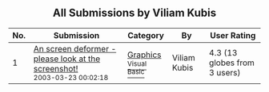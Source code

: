 ﻿<div align="center">

## All Submissions by Viliam Kubis

</div>

No.  | Submission | Category | By   | User Rating
---- | ---------- | -------- | ---- | -----------
1 | [An screen deformer \- please look at the screenshot\!<br /><sup>2003-03-23 00:02:18</sup>](https://github.com/Planet-Source-Code/viliam-kubis-an-screen-deformer-please-look-at-the-screenshot__1-49937) | [Graphics<br /><sup>Visual Basic</sup>](../ByCategory/graphics__1-46.md) | Viliam Kubis | 4.3 (13 globes from 3 users)
